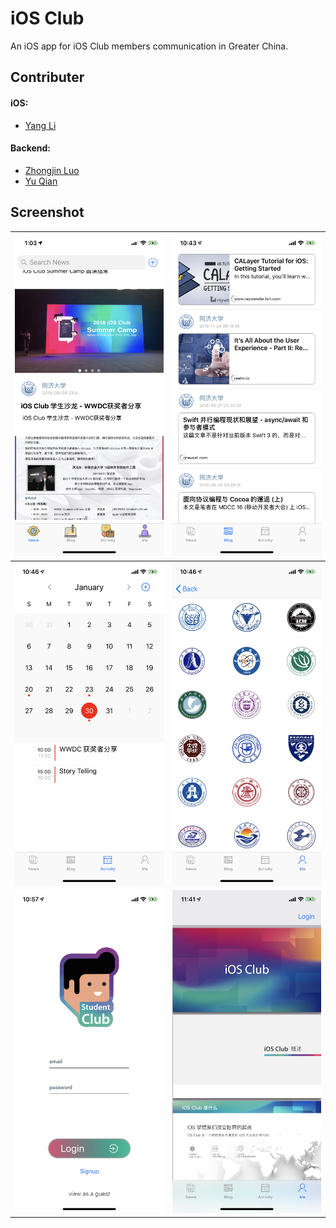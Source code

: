 # iOS Club

An iOS app for iOS Club members communication in Greater China.

## Contributer

#### iOS:

- [Yang Li](https://github.com/zjzsliyang)

#### Backend:

- [Zhongjin Luo](https://github.com/tjluozhongjin)
- [Yu Qian](https://github.com/DancingLinks)

## Screenshot

| ![](res/screenshots/1.png) | ![](res/screenshots/2.png) |
| -------------------------- | -------------------------- |
| ![](res/screenshots/3.png) | ![](res/screenshots/4.png) |
| ![](res/screenshots/5.png) | ![](res/screenshots/6.png) |

